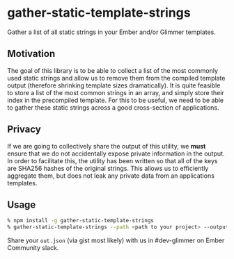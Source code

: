 # gather-static-template-strings

Gather a list of all static strings in your Ember and/or Glimmer templates.

## Motivation

The goal of this library is to be able to collect a list of the most commonly used static strings
and allow us to remove them from the compiled template output (therefore shrinking template sizes
dramatically). It is quite feasible to store a list of the most common strings in an array, and
simply store their index in the precompiled template. For this to be useful, we need to be able to
gather these static strings across a good cross-section of applications.

## Privacy

If we are going to collectively share the output of this utility, we **must** ensure that we do
not accidentally expose private information in the output. In order to facilitate this, the utility
has been written so that all of the keys are SHA256 hashes of the original strings. This allows us
to efficiently aggregate them, but does not leak any private data from an applications templates.

## Usage

```bash
% npm install -g gather-static-template-strings
% gather-static-template-strings --path <path to your project> --output-path out.json
```

Share your `out.json` (via gist most likely) with us in #dev-glimmer on Ember Community slack.
